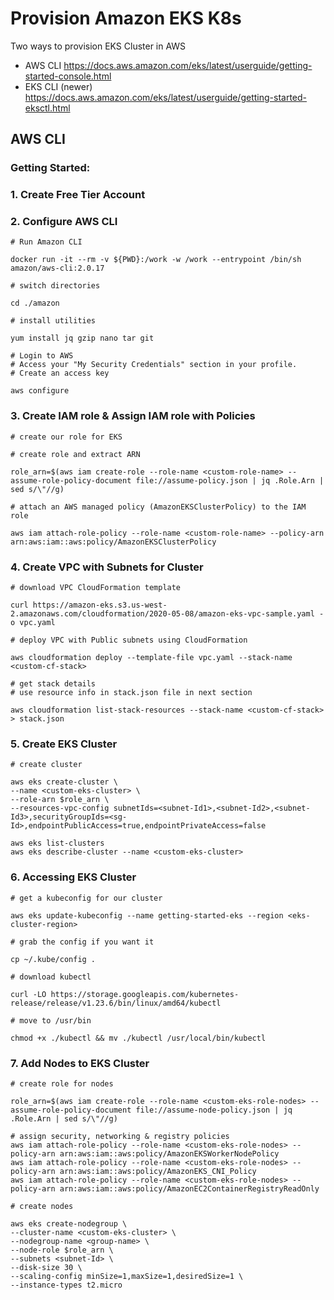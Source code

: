 # Provision Amazon EKS K8s

Two ways to provision EKS Cluster in AWS

- AWS CLI https://docs.aws.amazon.com/eks/latest/userguide/getting-started-console.html
- EKS CLI (newer) https://docs.aws.amazon.com/eks/latest/userguide/getting-started-eksctl.html

## AWS CLI

### Getting Started:

### 1. Create Free Tier Account

### 2. Configure AWS CLI

```
# Run Amazon CLI

docker run -it --rm -v ${PWD}:/work -w /work --entrypoint /bin/sh amazon/aws-cli:2.0.17

# switch directories

cd ./amazon

# install utilities

yum install jq gzip nano tar git

# Login to AWS
# Access your "My Security Credentials" section in your profile.
# Create an access key

aws configure
```

### 3. Create IAM role & Assign IAM role with Policies

```
# create our role for EKS

# create role and extract ARN

role_arn=$(aws iam create-role --role-name <custom-role-name> --assume-role-policy-document file://assume-policy.json | jq .Role.Arn | sed s/\"//g)

# attach an AWS managed policy (AmazonEKSClusterPolicy) to the IAM role

aws iam attach-role-policy --role-name <custom-role-name> --policy-arn arn:aws:iam::aws:policy/AmazonEKSClusterPolicy
```

### 4. Create VPC with Subnets for Cluster

```
# download VPC CloudFormation template

curl https://amazon-eks.s3.us-west-2.amazonaws.com/cloudformation/2020-05-08/amazon-eks-vpc-sample.yaml -o vpc.yaml

# deploy VPC with Public subnets using CloudFormation

aws cloudformation deploy --template-file vpc.yaml --stack-name <custom-cf-stack>

# get stack details
# use resource info in stack.json file in next section

aws cloudformation list-stack-resources --stack-name <custom-cf-stack> > stack.json
```

### 5. Create EKS Cluster

```
# create cluster

aws eks create-cluster \
--name <custom-eks-cluster> \
--role-arn $role_arn \
--resources-vpc-config subnetIds=<subnet-Id1>,<subnet-Id2>,<subnet-Id3>,securityGroupIds=<sg-Id>,endpointPublicAccess=true,endpointPrivateAccess=false

aws eks list-clusters
aws eks describe-cluster --name <custom-eks-cluster>
```

### 6. Accessing EKS Cluster

```
# get a kubeconfig for our cluster

aws eks update-kubeconfig --name getting-started-eks --region <eks-cluster-region>

# grab the config if you want it

cp ~/.kube/config .

# download kubectl

curl -LO https://storage.googleapis.com/kubernetes-release/release/v1.23.6/bin/linux/amd64/kubectl

# move to /usr/bin

chmod +x ./kubectl && mv ./kubectl /usr/local/bin/kubectl
```

### 7. Add Nodes to EKS Cluster

```
# create role for nodes

role_arn=$(aws iam create-role --role-name <custom-eks-role-nodes> --assume-role-policy-document file://assume-node-policy.json | jq .Role.Arn | sed s/\"//g)

# assign security, networking & registry policies
aws iam attach-role-policy --role-name <custom-eks-role-nodes> --policy-arn arn:aws:iam::aws:policy/AmazonEKSWorkerNodePolicy
aws iam attach-role-policy --role-name <custom-eks-role-nodes> --policy-arn arn:aws:iam::aws:policy/AmazonEKS_CNI_Policy
aws iam attach-role-policy --role-name <custom-eks-role-nodes> --policy-arn arn:aws:iam::aws:policy/AmazonEC2ContainerRegistryReadOnly

# create nodes

aws eks create-nodegroup \
--cluster-name <custom-eks-cluster> \
--nodegroup-name <group-name> \
--node-role $role_arn \
--subnets <subnet-Id> \
--disk-size 30 \
--scaling-config minSize=1,maxSize=1,desiredSize=1 \
--instance-types t2.micro
```
